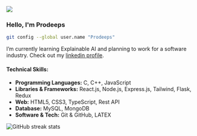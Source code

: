 

![](https://img.freepik.com/free-photo/grayscale-shot-wooden-pathway-sea-clear-sky_181624-11782.jpg?t=st=1720624399~exp=1720627999~hmac=f02ba3bcd2ec9d7c592eca14354607baf8a8038360722d877e44ccd9248f7afa&w=740)

### Hello, I'm Prodeeps

```bash
git config --global user.name "Prodeeps"
```

I’m currently learning Explainable AI and planning to work for a software industry. Check out my [linkedin profile](https://linkedin.com/in/misbah-uddin-faroque).

#### Technical Skills:
* **Programming Languages:** C, C++, JavaScript
* **Libraries & Frameworks:** React.js, Node.js, Express.js, Tailwind, Flask, Redux
* **Web:** HTML5, CSS3, TypeScript, Rest API
* **Database:** MySQL, MongoDB
* **Software & Tech:** Git & GitHub, LATEX


![GitHub streak stats](https://streak-stats.demolab.com/?user=misbahs100)  

